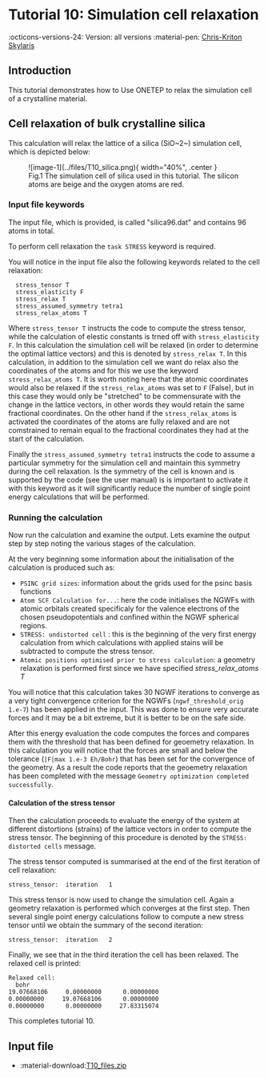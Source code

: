 # Tutorial 10: Simulation cell relaxation
:octicons-versions-24: Version: all versions
:material-pen: [Chris-Kriton Skylaris](mailto:)
 <!-- · :octicons-tag-16: Post-processing | DFT -->

## Introduction

This tutorial demonstrates how to Use ONETEP to relax the simulation cell of a crystalline material.

## Cell relaxation of bulk crystalline silica
 

This calculation will relax the lattice of a silica (SiO~2~) 
simulation cell, which is depicted below:

<figure markdown>
  ![image-1](../files/T10_silica.png){ width="40%", .center }
  <figcaption>
   Fig.1 The simulation cell of silica used 
   in this tutorial. The silicon atoms are 
   beige and the oxygen atoms are red.
  </figcaption>
</figure>
<!-- .. _Figure fig:T4: -->
<!-- .. figure:: _static/tutorial_10/T10_silica.png -->
<!--    :alt: The simulation cell of silica.  -->
<!--    :name: fig:T10 -->
<!--    :width: 95.0% -->
<!--    :target: _static/tutorial_10/T10_silica.png -->
<!--  -->
<!-- The simulation cell of silica used  -->
<!-- in this tutorial. The silicon atoms are  -->
<!-- beige and the oxygen atoms are red. -->

### Input file keywords

The input file, which is provided, is called "silica96.dat" 
and contains 96 atoms in total.

To perform cell relaxation the `task STRESS` keyword is required. 

You will notice in the input file also the following keywords 
related to the cell relaxation:

```
  stress_tensor T
  stress_elasticity F
  stress_relax T
  stress_assumed_symmetry tetra1
  stress_relax_atoms T
```

Where `stress_tensor T` instructs the code to compute the 
stress tensor, while the calculation of elestic constants is 
trned off with `stress_elasticity F`. In this calculation 
the 
simulation cell will be relaxed (in order to determine the 
optimal lattice vectors) and this is 
denoted by `stress_relax T`.  In this calculation, in addition 
to the simulation cell we want do relax also the coordinates 
of the atoms and for this we use the keyword 
`stress_relax_atoms T`. It is worth noting here that the 
atomic coordinates would also be relaxed if the 
`stress_relax_atoms` was set to `F` (False), but in this 
case they would only be "stretched" to be commensurate 
with the change in the lattice vectors, in other words 
they would retain the same fractional coordinates. 
On the other hand if the  `stress_relax_atoms` is activated
the coordinates of the atoms are fully relaxed and are not 
comstrained to remain equal to the fractional coordinates
they had at the start of the calculation. 

Finally the `stress_assumed_symmetry tetra1` instructs the 
code to assume a particular symmetry for the simulation cell 
and maintain this symmetry during the cell relaxation. 
Is the symmetry of the cell is known and is supported 
by the code (see the user manual) is is important to 
activate it with this keyword as it will significantly 
reduce the number of single point energy calculations that 
will be performed. 


### Running the calculation

Now run the calculation and examine the output. 
Lets examine the output step by step noting the various stages 
of the calculation.

At the very beginning some information about the initialisation
of the calculation is produced such as:

- `PSINC grid sizes`: information about the grids used for the psinc basis functions
- `Atom SCF Calculation for...`: here the code initialises the NGWFs with atomic orbitals created specificaly for the valence electrons of the chosen pseudopotentials and confined within the NGWF spherical regions.  
- `STRESS: undistorted cell` : this is the beginning of the very first energy calculation from which calculations with applied stains will be subtracted to compute the stress tensor.
- `Atomic positions optimised prior to stress calculation`: a geometry relaxation is performed first since we have specified *stress_relax_atoms T*

You will notice that this calculation takes 
30 NGWF iterations to converge as a very tight convergence 
criterion for the NGWFs (`ngwf_threshold_orig 1.e-7`) has been applied in the input. This was done to ensure very accurate forces and it may be a bit extreme, but it is better to be on the safe side. 

After this energy evaluation the code computes the forces and compares them with the threshold that has been defined for geoemetry relaxation.
In this calculation you will notice that the 
forces are small and below the tolerance 
(`|F|max 1.e-3 Eh/Bohr`)
that has been set for the convergence of the 
geometry. As a result the code reports that the geoemetry
relaxation has been completed with the 
message `Geometry optimization completed successfully`.

#### Calculation of the stress tensor

Then the calculation proceeds to evaluate the energy of the 
system at different distortions (strains) of 
the lattice vectors in 
order to compute the stress tensor. 
The beginning of this procedure is denoted 
by the `STRESS: distorted cells` message.

The stress tensor computed is summarised at the end 
of the first iteration of cell relaxation:

```
stress_tensor:  iteration   1
```

This stress tensor is now used to change the simulation cell.
Again a geometry relaxation is performed which converges at 
the first step.  Then several single point energy calculations 
follow to compute a new stress tensor until we obtain 
the summary 
of the second iteration:

```
stress_tensor:  iteration   2
```

Finally, we see that in the third iteration the cell has been 
relaxed. The relaxed cell is printed:

```
Relaxed cell:
  bohr
19.07668106     0.00000000      0.00000000
0.00000000     19.07668106      0.00000000
0.00000000      0.00000000     27.83315074
```


This completes tutorial 10.

## Input file

 - :material-download:[T10_files.zip](../files/T10_files.zip)
